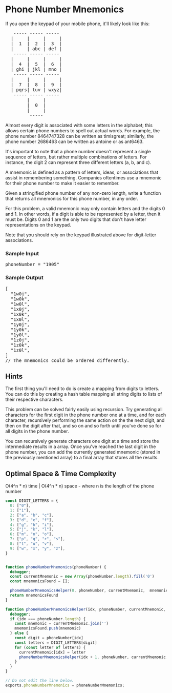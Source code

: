 # Phone Number Mnemonics


<p>If you open the keypad of your mobile phone, it'll likely look like this:</p>
<pre>   ----- ----- -----
  |     |     |     |
  |  1  |  2  |  3  |
  |     | abc | def |
   ----- ----- -----
  |     |     |     |
  |  4  |  5  |  6  |
  | ghi | jkl | mno |
   ----- ----- -----
  |     |     |     |
  |  7  |  8  |  9  |
  | pqrs| tuv | wxyz|
   ----- ----- -----
        |     |
        |  0  |
        |     |
         -----
</pre>
<p>
  Almost every digit is associated with some letters in the alphabet; this
  allows certain phone numbers to spell out actual words. For example, the phone
  number <span>8464747328</span> can be written as <span>timisgreat</span>;
  similarly, the phone number <span>2686463</span> can be written as
  <span>antoine</span> or as <span>ant6463</span>.
</p>
<p>
  It's important to note that a phone number doesn't represent a single sequence
  of letters, but rather multiple combinations of letters. For instance, the
  digit <span>2</span> can represent three different letters (a, b, and c).
</p>
<p>
  A mnemonic is defined as a pattern of letters, ideas, or associations that
  assist in remembering something. Companies oftentimes use a mnemonic for their
  phone number to make it easier to remember.
</p>
<p>
  Given a stringified phone number of any non-zero length, write a function that
  returns all mnemonics for this phone number, in any order.
</p>
<p>
  For this problem, a valid mnemonic may only contain letters and the digits
  <span>0</span> and <span>1</span>. In other words, if a digit is able to be
  represented by a letter, then it must be. Digits <span>0</span> and
  <span>1</span> are the only two digits that don't have letter representations
  on the keypad.
</p>
<p>
  Note that you should rely on the keypad illustrated above for digit-letter
  associations.
</p>
<h3>Sample Input</h3>
<pre><span class="CodeEditor-promptParameter">phoneNumber</span> = "1905"
</pre>
<h3>Sample Output</h3>
<pre>[
  "1w0j",
  "1w0k",
  "1w0l",
  "1x0j",
  "1x0k",
  "1x0l",
  "1y0j",
  "1y0k",
  "1y0l",
  "1z0j",
  "1z0k",
  "1z0l",
]
<span class="CodeEditor-promptComment">// The mnemonics could be ordered differently.</span>
</pre>

<h2>Hints</h2>

<p>
The first thing you'll need to do is create a mapping from digits to letters. You can do this by creating a hash table mapping all string digits to lists of their respective characters.
</p>
<p>
This problem can be solved fairly easily using recursion. Try generating all characters for the first digit in the phone number one at a time, and for each character, recursively performing the same action on the the next digit, and then on the digit after that, and so on and so forth until you've done so for all digits in the phone number.
</p>
<p>
You can recursively generate characters one digit at a time and store the intermediate results in a array. Once you've reached the last digit in the phone number, you can add the currently generated mnemonic (stored in the previously mentioned array) to a final array that stores all the results.
</p>
<h2>Optimal Space & Time Complexity</h2>

<div class="wydVeRqMMtvFhbtm0Oda " style="transition: height 400ms linear 0s; height: auto;"><div class="ya7hOTvkcvOlBTsWTi3l"><div class="U1quNvMraAr3Hbq2JfVQ">O(4^n * n) time | O(4^n * n) space - where n is the length of the phone number</div></div></div>


```javascript
const DIGIT_LETTERS = {
  0: ["0"],
  1: ["1"],
  2: ["a", "b", "c"],
  3: ["d", "e", "f"],
  4: ["g", "h", "i"],
  5: ["j", "k", "l"],
  6: ["m", "n", "o"],
  7: ["p", "q", "r", "s"],
  8: ["t", "u", "v"],
  9: ["w", "x", "y", "z"],
}


function phoneNumberMnemonics(phoneNumber) {
  debugger;
  const currentMnemonic = new Array(phoneNumber.length).fill('0')
  const mnemonicsFound = [];

  phoneNumberMnemonicsHelper(0, phoneNumber, currentMnemonic,  mnemonicsFound)
  return mnemonicsFound
}

function phoneNumberMnemonicsHelper(idx, phoneNumber, currentMnemonic,  mnemonicsFound) {
  debugger;
  if (idx === phoneNumber.length) {
    const mnemonic = currentMnemonic.join('')
    mnemonicsFound.push(mnemonic)
  } else {
    const digit = phoneNumber[idx]
    const letters = DIGIT_LETTERS[digit]
    for (const letter of letters) {
      currentMnemonic[idx] = letter
      phoneNumberMnemonicsHelper(idx + 1, phoneNumber, currentMnemonic, mnemonicsFound)
    }
  }
}

// Do not edit the line below.
exports.phoneNumberMnemonics = phoneNumberMnemonics;


```
